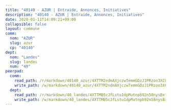 ```yaml
---
title: "40140 - AZUR | Entraide, Annonces, Initiatives"
description: "40140 - AZUR | Entraide, Annonces, Initiatives"
date: 2020-01-11T14:09:21+09:00
collapsible: false
layout: commune
comm:
  nom: "AZUR"
  slug: azur
  cp: "40140"
dept:
  nom: "Landes"
  slug: landes
  num: "40"
peerpad:
  comm:
    read_path: /r/markdown/40140_azur/4XTTM2ndmAXjczwTemmGDzJ1PRzoo3XCU277NbvjH584u1nSS
    write_path: /w/markdown/40140_azur/4XTTM2ndmAXjczwTemmGDzJ1PRzoo3XCU277NbvjH584u1nSS-K3TgUbXtnfkzoyh5mGL45dBPQyNWwAZmZeWfTPWL3HDXpbVwBVtXULkXM3czqx9ZMUFtdTxxThjzmPSdrFHXu6dvPwCA49HkjfJzsmpK9Afo52TGbFdkp1ExPubqiMfr9v7RffUJ
  dept:
    read_path: /r/markdown/40_landes/4XTTMB5cJfLstu1dpMutnpb92n58nysBxt2LvNHp8iFa2he7h
    write_path: /w/markdown/40_landes/4XTTMB5cJfLstu1dpMutnpb92n58nysBxt2LvNHp8iFa2he7h-K3TgUvrqNj5GqBsxRXbDQxXTucun7uHSVZWT5C8CgQNaESTTE4cfR63JCubPGiKkKruc9dwpRJsb8aWPbJoGCdC5JVr33cPSqpb1rkjpoPrBPEdrj3zMya2yHWSYgr5GG1nyDstK
---
```


